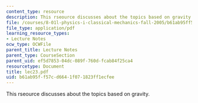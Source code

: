 ```yaml
---
content_type: resource
description: This rseource discusses about the topics based on gravity.
file: /courses/8-01l-physics-i-classical-mechanics-fall-2005/b61ab95ff57cd6641f071823ff1ecfee_lec23.pdf
file_type: application/pdf
learning_resource_types:
- Lecture Notes
ocw_type: OCWFile
parent_title: Lecture Notes
parent_type: CourseSection
parent_uid: ef5d7853-04dc-089f-760d-fcab84f25ca4
resourcetype: Document
title: lec23.pdf
uid: b61ab95f-f57c-d664-1f07-1823ff1ecfee
---
```

This rseource discusses about the topics based on gravity.

